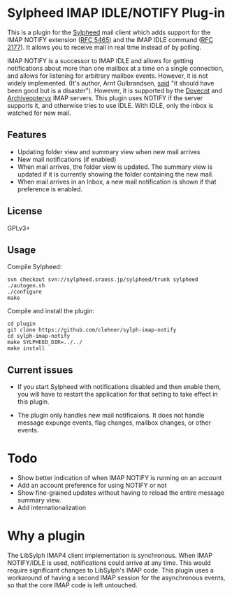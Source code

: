 # Sylpheed IMAP IDLE/NOTIFY Plug-in

This is a plugin for the [Sylpheed][] mail client which adds support for the
IMAP NOTIFY extension ([RFC 5465][]) and the IMAP IDLE command ([RFC 2177][]).
It allows you to receive mail in real time instead of by polling.

IMAP NOTIFY is a successor to IMAP IDLE and allows for getting notifications
about more than one mailbox at a time on a single connection, and allows for
listening for arbitrary mailbox events. However, it is not widely implemented.
(It's author, Arnt Gulbrandsen, [said][Arnt] "it should have been good but is a
disaster"). However, it is supported by the [Dovecot][] and [Archiveopteryx][]
IMAP servers. This plugin uses NOTIFY if the server supports it, and otherwise
tries to use IDLE. With IDLE, only the inbox is watched for new mail.

[Sylpheed]: http://sylpheed.sraoss.jp/en/
[RFC 5465]: https://tools.ietf.org/html/rfc5465
[RFC 2177]: https://tools.ietf.org/html/rfc2177
[Archiveopteryx]: http://www.archiveopteryx.org/
[Dovecot]: http://dovecot.org/
[Arnt]: http://rant.gulbrandsen.priv.no/good-bad-rfc

## Features

- Updating folder view and summary view when new mail arrives
- New mail notifications (if enabled)
- When mail arrives, the folder view is updated. The summary view is updated if
  it is currently showing the folder containing the new mail.
- When mail arrives in an Inbox, a new mail notification is shown if that
  preference is enabled.

## License

GPLv3+

## Usage

Compile Sylpheed:

```
svn checkout svn://sylpheed.sraoss.jp/sylpheed/trunk sylpheed
./autogen.sh
./configure
make
```

Compile and install the plugin:

```
cd plugin
git clone https://github.com/clehner/sylph-imap-notify
cd sylph-imap-notify
make SYLPHEED_DIR=../../
make install
```

## Current issues

- If you start Sylpheed with notifications disabled and then enable
  them, you will have to restart the application for that setting to take
  effect in this plugin.

- The plugin only handles new mail notificaions. It does not
  handle message expunge events, flag changes, mailbox changes, or other
  events.

# Todo

- Show better indication of when IMAP NOTIFY is running on an account
- Add an account preference for using NOTIFY or not
- Show fine-grained updates without having to reload the entire message summary
  view.
- Add internationalization

# Why a plugin

The LibSylph IMAP4 client implementation is synchronous. When IMAP NOTIFY/IDLE
is used, notifications could arrive at any time. This would require significant
changes to LibSylph's IMAP code. This plugin uses a workaround of having a
second IMAP session for the asynchronous events, so that the core IMAP code is
left untouched.
